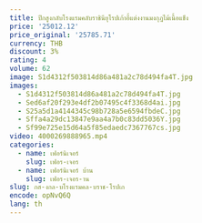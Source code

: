 ```yaml
---
title: ปีกสูงกลับโรงแรมคลับราชินียุโรปเก้าอี้แต่งงานมงกุฎไม้เนื้อแข็ง
price: '25012.12'
price_original: '25785.71'
currency: THB
discount: 3%
rating: 4
volume: 62
image: S1d4312f503814d86a481a2c78d494fa4T.jpg
images:
  - S1d4312f503814d86a481a2c78d494fa4T.jpg
  - Sed6af20f293e4df2b07495c4f3368d4ai.jpg
  - S25a5d1a4144345c98b728a5e6594fbdeC.jpg
  - Sffa4a29dc13847e9aa4a7b0c83dd5036Y.jpg
  - Sf99e725e15d64a5f85edaedc7367767cs.jpg
video: 4000269888965.mp4
categories:
  - name: เฟอร์นิเจอร์
    slug: เฟอร-เจอร
  - name: เฟอร์นิเจอร์ บ้าน
    slug: เฟอร-เจอร-าน
slug: กส-งกล-บโรงแรมคล-บราช-โรปเก
encode: opNvQ6Q
lang: th
---
```

  